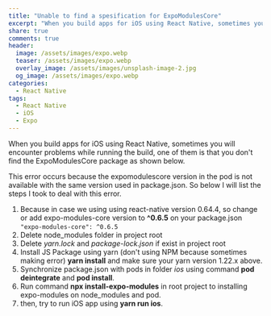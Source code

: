 ```yaml
---
title: "Unable to find a spesification for ExpoModulesCore"
excerpt: "When you build apps for iOS using React Native, sometimes you will encounter problems while running the build, one of them is that you don't find the ExpoModulesCore package as shown below."
share: true
comments: true
header:
  image: /assets/images/expo.webp
  teaser: /assets/images/expo.webp
  overlay_image: /assets/images/unsplash-image-2.jpg
  og_image: /assets/images/expo.webp
categories:
  - React Native
tags:
  - React Native
  - iOS
  - Expo
---
```


When you build apps for iOS using React Native, sometimes you will encounter problems while running the build, one of them is that you don't find the ExpoModulesCore package as shown below.

This error occurs because the expomodulescore version in the pod is not available with the same version used in package.json. So below I will list the steps I took to deal with this error.
1. Because in case we using using react-native version 0.64.4, so change or add expo-modules-core version to **^0.6.5** on your package.json <code>"expo-modules-core": ^0.6.5</code>
2. Delete node_modules folder in project root
3. Delete *yarn.lock* and *package-lock.json* if exist in project root
4. Install JS Package using yarn (don't using NPM because sometimes making error) **yarn install** and make sure your yarn version 1.22.x above.
5. Synchronize package.json with pods in folder _ios_ using command **pod deintegrate** and **pod install**.
6.  Run command **npx install-expo-modules** in root project to installing expo-modules on node_modules and pod.
7.  then, try to run iOS app using **yarn run ios**.